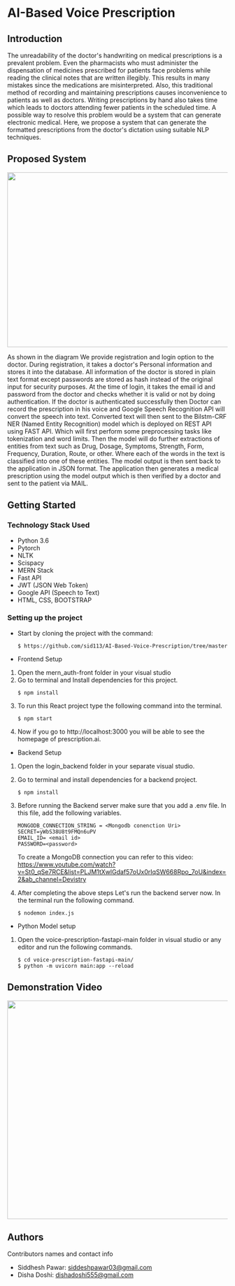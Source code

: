 # AI-Based Voice Prescription 
## Introduction 
The unreadability of the doctor's handwriting on medical prescriptions is a prevalent problem. Even the pharmacists who must administer the dispensation of medicines prescribed for patients face problems while reading the clinical notes that are written illegibly. This results in many mistakes since the medications are misinterpreted. Also, this traditional method of recording and maintaining prescriptions causes inconvenience to patients as well as doctors. Writing prescriptions by hand also takes time which leads to doctors attending fewer patients in the scheduled time. A possible way to resolve this problem would be a system that can generate electronic medical.
Here, we propose a system that can generate the formatted prescriptions from the doctor's dictation using suitable NLP techniques.

## Proposed System 

<img src="https://github.com/disha2000/AI-Based-Voice-Prescription-/blob/master/assets/architecture.png" width="900" height="400" />

As shown in the diagram We provide registration and login option to the doctor. During registration, it takes a doctor's Personal information and stores it into the database. All information of the doctor is stored in plain text format except passwords are stored as hash instead of the original input for security purposes. At the time of login, it takes the email id and password from the doctor and checks whether it is valid or not by doing authentication.
If the doctor is authenticated successfully then Doctor can record the prescription in his voice and Google Speech Recognition API will convert the speech into text. Converted text will then sent to the Bilstm-CRF NER (Named Entity Recognition) model which is deployed on REST API using FAST API. Which will first perform some preprocessing tasks like tokenization and word limits. Then the model will do further extractions of entities from text such as  Drug, Dosage, Symptoms, Strength, Form, Frequency, Duration, Route, or other. Where each of the words in the text is classified into one of these entities. 
The model output is then sent back to the application in JSON format. The application then generates a medical prescription using the model output which is then verified by a doctor and sent to the patient via MAIL.



## Getting Started

### Technology Stack Used 

* Python 3.6
* Pytorch
* NLTK
* Scispacy
* MERN Stack 
* Fast API
* JWT (JSON Web Token)
* Google API (Speech to Text)
* HTML,&nbsp;CSS,&nbsp;BOOTSTRAP

### Setting up the project 
* Start by cloning the project with the command:
  ```
  $ https://github.com/sid113/AI-Based-Voice-Prescription/tree/master
  ```
* Frontend Setup 
1. Open the  mern_auth-front folder in your visual studio 
2. Go to terminal and Install dependencies for this project.
    ```
    $ npm install
    ```
3. To run this React project type the following command into the terminal.
    ```
    $ npm start
    ```
4. Now if you go to http://localhost:3000 you will be able to see the homepage of prescription.ai.
* Backend Setup
1. Open the login_backend folder in your separate visual studio.
2. Go to terminal and install dependencies for a backend project.
    ```
    $ npm install
    ```
3. Before running the Backend server make sure that you add a .env file. In this file, add the following variables.
    ```
    MONGODB_CONNECTION_STRING = <Mongodb conenction Uri>
    SECRET=yWbS38U8t9FMQn6uPV
    EMAIL_ID= <email id>
    PASSWORD=<password>
    ```
    To create a MongoDB connection you can refer to this video:<br>
    https://www.youtube.com/watch?v=St0_qSe7RCE&list=PLJM1tXwlGdaf57oUx0rIqSW668Rpo_7oU&index=2&ab_channel=Devistry

4. After completing the above steps Let's run the backend server now.  In the terminal run the following command.
    ```
    $ nodemon index.js 
    ```
* Python Model setup
1. Open the voice-prescription-fastapi-main folder in visual studio or any editor and run the following commands.
    ```
    $ cd voice-prescription-fastapi-main/
    $ python -m uvicorn main:app --reload
    ```
## Demonstration Video
<img src="https://github.com/disha2000/AI-Based-Voice-Prescription-/blob/master/assets/demo%20gif.gif" width="800" height="500" />

## Authors

Contributors names and contact info

* Siddhesh Pawar:&nbsp;siddeshpawar03@gmail.com <br>
* Disha Doshi:&nbsp;dishadoshi555@gmail.com




